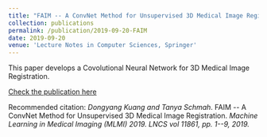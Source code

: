```yaml
---
title: "FAIM -- A ConvNet Method for Unsupervised 3D Medical Image Registration"
collection: publications
permalink: /publication/2019-09-20-FAIM
date: 2019-09-20
venue: 'Lecture Notes in Computer Sciences, Springer'
---
```


This paper develops a Covolutional Neural Network for 3D Medical Image Registration.

[Check the publication here](https://doi.org/10.1007/978-3-030-32692-0_74)

Recommended citation: *Dongyang Kuang and Tanya Schmah*. FAIM -- A ConvNet Method for Unsupervised 3D Medical Image Registration. <i> Machine Learning in Medical Imaging (MLMI) 2019. LNCS vol 11861, pp. 1--9, 2019.</i>
